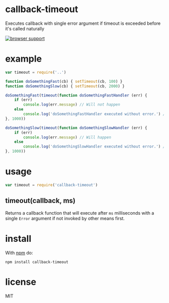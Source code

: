 callback-timeout
================

Executes callback with single error argument if timeout is exceeded before it's called naturally

[![browser support](http://ci.testling.com/jasonpincin/callback-timeout.png)](http://ci.testling.com/jasonpincin/callback-timeout)

# example

``` js
var timeout = require('..')

function doSomethingFast(cb) { setTimeout(cb, 100) }
function doSomethingSlow(cb) { setTimeout(cb, 2000) }

doSomethingFast(timeout(function doSomethingFastHandler (err) {
    if (err)
        console.log(err.message) // Will not happen
    else
        console.log('doSomethingFastHandler executed without error.') // Will happen
}, 1000))

doSomethingSlow(timeout(function doSomethingSlowHandler (err) {
    if (err)
        console.log(err.message) // Will happen
    else
        console.log('doSomethingSlowHandler executed without error.') // Will not happen
}, 1000))
```

# usage

``` js
var timeout = require('callback-timeout')
```

## timeout(callback, ms)

Returns a callback function that will execute after `ms` milliseconds with a single `Error` argument 
if not invoked by other means first.

# install

With [npm](https://npmjs.org) do:

```
npm install callback-timeout
```

# license

MIT
